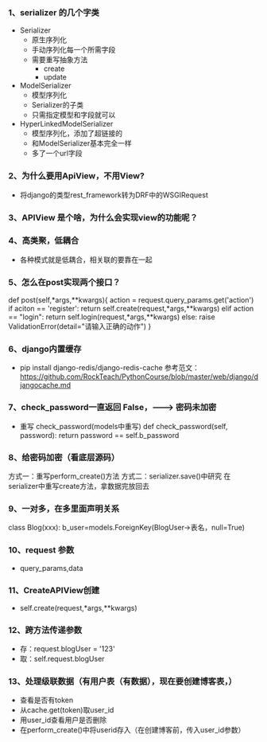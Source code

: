 ### 1、serializer 的几个字类
- Serializer
    - 原生序列化
    - 手动序列化每一个所需字段
    - 需要重写抽象方法
        - create
        - update
- ModelSerializer
    - 模型序列化
    - Serializer的子类
    - 只需指定模型和字段就可以
- HyperLinkedModelSerializer
    - 模型序列化，添加了超链接的
    - 和ModelSerializer基本完全一样
    - 多了一个url字段
### 2、为什么要用ApiView，不用View?
- 将django的类型rest_framework转为DRF中的WSGIRequest
### 3、APIView 是个啥，为什么会实现view的功能呢？
### 4、高类聚，低耦合
- 各种模式就是低耦合，相关联的要靠在一起
### 5、怎么在post实现两个接口？
def post(self,*args,**kwargs){
  action = request.query_params.get('action')
  if aciton == 'register':
    return self.create(request,*args,**kwargs)
  elif action == "login":
    return self.login(request,*args,**kwargs)
  else:
    raise ValidationError(detail="请输入正确的动作")
}
### 6、django内置缓存
- pip install django-redis/django-redis-cache
参考范文：https://github.com/RockTeach/PythonCourse/blob/master/web/django/djangocache.md

### 7、check_password一直返回  False，---> 密码未加密
- 重写 check_password(models中重写)
    def check_password(self, password):
        return password == self.b_password

### 8、给密码加密（看底层源码）
方式一：重写perform_create()方法
方式二：serializer.save()中研究
在serializer中重写create方法，拿数据完放回去

### 9、一对多，在多里面声明关系
class Blog(xxx):
  b_user=models.ForeignKey(BlogUser->表名，null=True)
### 10、request 参数 
- query_params,data
### 11、CreateAPIView创建
- self.create(request,*args,**kwargs)
### 12、跨方法传递参数
- 存：request.blogUser = '123'
- 取：self.request.blogUser
### 13、处理级联数据（有用户表（有数据），现在要创建博客表，）
- 查看是否有token
- 从cache.get(token)取user_id
- 用user_id查看用户是否删除
- 在perform_create()中将userid存入（在创建博客前，传入user_id参数）
